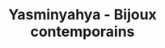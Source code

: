 ---
title: "Yasminyahya - Bijoux contemporains"
url: /rennes/yasminyahya-bijoux-contemporains/
shop: Schmuck
---